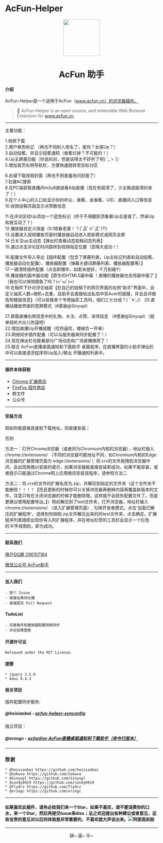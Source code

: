 # AcFun-Helper
<p align="center">
<img src="https://i.loli.net/2020/05/28/2k8dPLiGEZNHjny.png" width="120">
</p>
<h1 align="center">AcFun 助手</h1>

#### 介绍

AcFun-Helper是一个适用于AcFun（www.acfun.cn）的浏览器插件。
>🍰
AcFun-Helper is an open source, and extensible Web Browser Extension for www.acfun.cn.

---
主要功能：

1.视频下载  
2.用户紫色标记 （再也不怕别人改名了，是你？女装Up？）  
3.自动投蕉、并显示投蕉通知（香蕉烂掉？不可能的！）  
4.Up主屏蔽功能（你说的对，但是说得太不好听了吧( ´_ゝ`)）  
5.增加首页右侧导航栏，方便快速跳转至目标分区  

6.右键下载视频封面（再也不用害羞地问封面了）  
7.右键AC搜索  
8.在PC端获取直播间m3u8直链看A站直播（现在有超清了，少主换成超清的来了！）  
9.在个人中心的入口处显示你的听众、香蕉、金香蕉、UID、直播间入口等信息  
10.视频投稿页面显示点赞数信息  

11.在评论区给Up添加一个蓝色标记（终于不用翻到顶看看Up主是谁了，然来Up和我互动了？）  
12.播放器自定义倍速（0.1倍看老婆！？(ﾟДﾟ≡ﾟДﾟ)?!）  
13.设置进入视频播放页面时播放器自动进入观影模式或网页全屏  
14.已关注up主动态【弹出栏查看动态投稿动态列表】  
15.通过点击评论区时间跳转到视频指定位置（空降大成功！）  

16.配置文件导入导出【插件配置（包含了屏蔽列表，Up主标记列表和自动投蕉、播放器自动化配置）、播放器配置（弹幕关键词屏蔽列表、播放器配置等）】  
17.一键清除插件配置（点击即爆炸，如若未想好，千万别输Y）  
18.播放器的画中画功能【原生的HTML5画中画 ！直播的播放器也支持画中画了 】（我也可以悄悄摸鱼了吗？(=ﾟωﾟ)=）  
19.在稿件下针对评论抽奖【在自己的投稿下的网页界面的右侧“助手”界面中，自定义抽奖人数+随机+去重，且助手会直接给出私信中奖Acer的链接，并且会详细告知楼层信息】（可以给我来个专用抽奖工具吗，咱们三七分成？( ﾟ∀。)）
20.直播站播放界面的宽屏模式（#感谢@Sinyupl）

21.屏蔽直播右侧信息中的礼物、关注、点赞、进场信息 （#感谢@Sinyupl）（就单纯听大伙儿吹逼吧）  
22.增加直播Up开播提醒（哎符逼哎，楼梯负一开审）  
23.网络同步插件配置（可以与服务器来同步配置了！）  
24.现在弹出栏也能看部分广场动态和广场直播推荐了！  
25.联合 AcFun直播桌面通知和下载助手 桌面程序，在直播界面的小助手弹出栏中可以直接请求程序将Up加入/移出 开播通知列表中。

---
#### 插件本体获取
- [Chrome 扩展商店](https://chrome.google.com/webstore/detail/acfun%E5%8A%A9%E6%89%8B/jmpmiaajjammeafdklfobkfaobinefef)
- [FireFox 插件商店](https://addons.mozilla.org/zh-CN/firefox/addon/acfun%E5%8A%A9%E6%89%8B/)
- 群文件
- 公众号
---
#### 安装方法
    
假如你能直接连接到下载地址，则直接安装；

否则

方法一：打开Chrome浏览器（或者同为Chromium内核的浏览器），地址栏输入 chrome://extensions/ （不同的浏览器可能地址不同，如Chromium内核的Edge浏览器的扩展管理页面为 edge://extensions/ ）将.crx的文件拖拽到浏览器中间，会出现拖拽以安装的提示，如果浏览器能直接安装即成功，如果不能安装，或者提示只能通过Chrome网上应用商店安装该程序，请参照方法二


方法二：将.crx的文件的扩展名改为.zip，并解压到指定的文件夹（这个文件夹不能删除！！！！【而且更新的时候你可以关掉浏览器再删掉内容再覆盖新版本的文件，注意只有在关闭浏览器的时候才能删除哦，这样就不会损失配置文件了。但是更建议使用配置导出。】）例如解压到了test文件夹，打开浏览器，地址栏输入 chrome://extensions/ （进入扩展管理页面）, 勾择开发者模式，点击'加载已解压的扩展程序'，选择到你刚刚.zip文件解压出来的的test文件夹，点击确定。扩展程序列表随即出现你导入的扩展程序，并在地址栏旁的工具栏会显示一个红色的‘A’字母图标，即为成功。

---
#### 联系我们
[用户QQ群 296107184](https://shang.qq.com/wpa/qunwpa?idkey=fe451dc2e5c33980a1f92725370f80a21048ca5fe2e325b3e0c15f494a8001e3)

[微信公众号 AcFun助手](https://mp.weixin.qq.com/s/-XjELn35hDd856kiMMQyvA)

---
#### 加入我们

    - 提个 Issue
    - 直接在群内吐槽
    - 直接提交 Pull Request

#### TodoList
    - 完善插件和播放器配置网络同步
    - 评论投票图表

#### 开源许可证

    Released under the MIT License.

#### 提要
    * jquery 3.5.0
    * mdui 0.4.3

#### 相关项目
插件配置同步服务:  
##### @heixiaobai - [acfun-helper-synconfig](https://github.com/heixiaobai/acfun-helper-synconfig "项目地址")
独立项目：
##### @orzogc - [acfunlive AcFun直播桌面通知和下载助手（命令行版本）](https://github.com/orzogc/acfunlive "项目地址")
---

### 致谢

    * @heixiaobai https://github.com/heixiaobai
    * @Sokwva https://github.com/Sokwva
    * @Sinyupl https://github.com/Sinyupl
    * @condy0919 https://github.com/condy0919
    * @flydrz https://github.com/flydrz
    * @orzogc https://github.com/orzogc

---
#### 如果喜欢此插件，请务必给我们来一个Star，如果不喜欢，请不要浪费你的口水，来一个Star，然后再提交Issue来diss；总之欢迎提出各种建议或者意见，这些宝贵的意见对以后的体验是非常重要的，不喜欢就大声说出来。![阿部高和脸](https://js2.a.yximgs.com/bs2/emotion/1587040895463third_party_b35465999.png)

---
<center>缺~ 逼~ 乐~</center>



